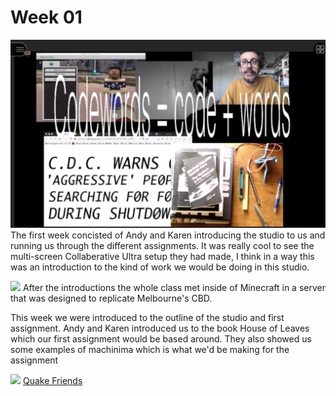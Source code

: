 # Week 01

![](week_1_collab_screen.png)
The first week concisted of Andy and Karen introducing the studio to us and running us through the different assignments. It was really cool to see the multi-screen Collaberative Ultra setup they had made, I think in a way this was an introduction to the kind of work we would be doing in this studio.


![](minecraft_week_one.png)
After the introductions the whole class met inside of Minecraft in a server that was designed to replicate Melbourne's CBD.

This week we were introduced to the outline of the studio and first assignment. 
Andy and Karen introduced us to the book House of Leaves which our first assignment would be based around. They also showed us some examples of machinima which is what we'd be making for the assignment

![](Quake-Friends) 
[Quake Friends](https://www.youtube.com/watch?v=dmyO1A5J8SU)
